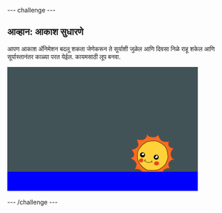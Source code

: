 --- challenge ---

## आव्हान: आकाश सुधारणे

आपण आकाश अ‍ॅनिमेशन बदलू शकता जेणेकरून ते सूर्याशी जुळेल आणि दिवसा निळे राहू शकेल आणि सूर्यास्तानंतर काळ्या परत येईल. कायमसाठी लूप बनवा.

![screenshot](images/sunrise-sky-challenge.png)

--- /challenge ---